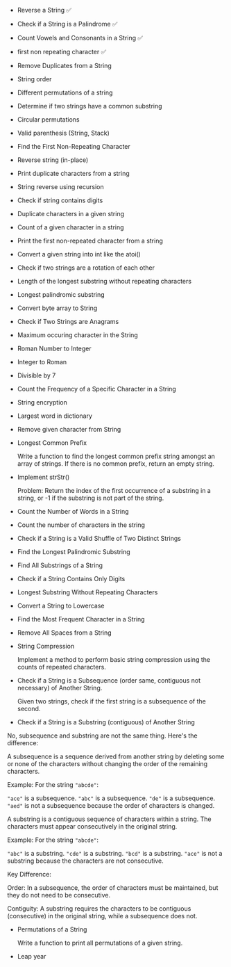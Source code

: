 - Reverse a String ✅

- Check if a String is a Palindrome ✅

- Count Vowels and Consonants in a String ✅

- first non repeating character ✅

- Remove Duplicates from a String

- String order

- Different permutations of a string

- Determine if two strings have a common substring

- Circular permutations

- Valid parenthesis (String, Stack)

- Find the First Non-Repeating Character

- Reverse string (in-place)

- Print duplicate characters from a string

- String reverse using recursion

- Check if string contains digits

- Duplicate characters in a given string

- Count of a given character in a string

- Print the first non-repeated character from a string

- Convert a given string into int like the atoi()

- Check if two strings are a rotation of each other

- Length of the longest substring without repeating characters

- Longest palindromic substring

- Convert byte array to String

- Check if Two Strings are Anagrams

- Maximum occuring character in the String 

- Roman Number to Integer 

- Integer to Roman 

- Divisible by 7 

- Count the Frequency of a Specific Character in a String

- String encryption

- Largest word in dictionary 

- Remove given character from String 

- Longest Common Prefix

  Write a function to find the longest common prefix string amongst an array of strings. If there is no common prefix, return an empty string.

- Implement strStr()

  Problem: Return the index of the first occurrence of a substring in a string, or -1 if the substring is not part of the string.

- Count the Number of Words in a String

- Count the number of characters in the string

- Check if a String is a Valid Shuffle of Two Distinct Strings
- Find the Longest Palindromic Substring

- Find All Substrings of a String

- Check if a String Contains Only Digits

- Longest Substring Without Repeating Characters

- Convert a String to Lowercase

- Find the Most Frequent Character in a String

- Remove All Spaces from a String

- String Compression

  Implement a method to perform basic string compression using the counts of repeated characters.

- Check if a String is a Subsequence (order same, contiguous not necessary) of Another String.

  Given two strings, check if the first string is a subsequence of the second.

- Check if a String is a Substring (contiguous) of Another String

No, subsequence and substring are not the same thing. Here's the difference:

A subsequence is a sequence derived from another string by deleting some or none of the characters without changing the order of the remaining characters.

Example: For the string `"abcde"`:

`"ace"` is a subsequence.
`"abc"` is a subsequence.
`"de"` is a subsequence.
`"aed"` is not a subsequence because the order of characters is changed.

A substring is a contiguous sequence of characters within a string. The characters must appear consecutively in the original string.

Example: For the string `"abcde"`:

`"abc"` is a substring.
`"cde"` is a substring.
`"bcd"` is a substring.
`"ace"` is not a substring because the characters are not consecutive.

Key Difference:

Order: In a subsequence, the order of characters must be maintained, but they do not need to be consecutive.

Contiguity: A substring requires the characters to be contiguous (consecutive) in the original string, while a subsequence does not.

- Permutations of a String

  Write a function to print all permutations of a given string.

- Leap year
